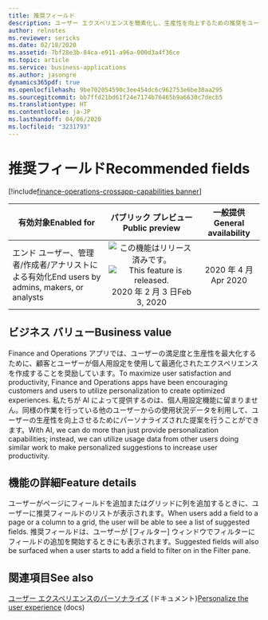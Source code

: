 ```yaml
---
title: 推奨フィールド
description: ユーザー エクスペリエンスを簡素化し、生産性を向上するための推奨をユーザーに提示します。
author: relnotes
ms.reviewer: sericks
ms.date: 02/18/2020
ms.assetid: 7bf28e3b-84ca-e911-a96a-000d3a4f36ce
ms.topic: article
ms.service: business-applications
ms.author: jasongre
dynamics365pdf: true
ms.openlocfilehash: 9be702054590c3ee454dc6c962753e6be30aa295
ms.sourcegitcommit: bb7ffd21bd61f24e7174b76465b9a6630c7decb5
ms.translationtype: HT
ms.contentlocale: ja-JP
ms.lasthandoff: 04/06/2020
ms.locfileid: "3231793"
---
```

# <a name="recommended-fields"></a><span data-ttu-id="e8fb9-103">推奨フィールド</span><span class="sxs-lookup"><span data-stu-id="e8fb9-103">Recommended fields</span></span>
[!include[finance-operations-crossapp-capabilities banner](../includes/finance-operations-crossapp-capabilities.md)]

| <span data-ttu-id="e8fb9-104">有効対象</span><span class="sxs-lookup"><span data-stu-id="e8fb9-104">Enabled for</span></span>    |  <span data-ttu-id="e8fb9-105">パブリック プレビュー</span><span class="sxs-lookup"><span data-stu-id="e8fb9-105">Public preview</span></span> | <span data-ttu-id="e8fb9-106">一般提供</span><span class="sxs-lookup"><span data-stu-id="e8fb9-106">General availability</span></span> | 
| ---------- | :----------: |:----------: |
|<span data-ttu-id="e8fb9-107">エンド ユーザー、管理者/作成者/アナリストによる有効化</span><span class="sxs-lookup"><span data-stu-id="e8fb9-107">End users by admins, makers, or analysts</span></span>|<span data-ttu-id="e8fb9-108">![この機能はリリース済みです。](/dynamics365-release-plan/media/green-checkmark.png "この機能はリリース済みです。")</span><span class="sxs-lookup"><span data-stu-id="e8fb9-108">![This feature is released.](/dynamics365-release-plan/media/green-checkmark.png "This feature is released.")</span></span> <span data-ttu-id="e8fb9-109">2020 年 2 月 3 日</span><span class="sxs-lookup"><span data-stu-id="e8fb9-109">Feb 3, 2020</span></span>| <span data-ttu-id="e8fb9-110">2020 年 4 月</span><span class="sxs-lookup"><span data-stu-id="e8fb9-110">Apr 2020</span></span>|


## <a name="business-value"></a><span data-ttu-id="e8fb9-111">ビジネス バリュー</span><span class="sxs-lookup"><span data-stu-id="e8fb9-111">Business value</span></span>
<!-- bv start -->
<span data-ttu-id="e8fb9-112">Finance and Operations アプリでは、ユーザーの満足度と生産性を最大化するために、顧客とユーザーが個人用設定を使用して最適化されたエクスペリエンスを作成することを奨励しています。</span><span class="sxs-lookup"><span data-stu-id="e8fb9-112">To maximize user satisfaction and productivity, Finance and Operations apps have been encouraging customers and users to utilize personalization to create optimized experiences.</span></span> <span data-ttu-id="e8fb9-113">私たちが AI によって提供するのは、個人用設定機能に留まりません。同様の作業を行っている他のユーザーからの使用状況データを利用して、ユーザーの生産性を向上させるためにパーソナライズされた提案を行うことができます。</span><span class="sxs-lookup"><span data-stu-id="e8fb9-113">With AI, we can do more than just provide personalization capabilities; instead, we can utilize usage data from other users doing similar work to make personalized suggestions to increase user productivity.</span></span>
<!-- bv end -->



## <a name="feature-details"></a><span data-ttu-id="e8fb9-114">機能の詳細</span><span class="sxs-lookup"><span data-stu-id="e8fb9-114">Feature details</span></span>
<!--feature detail start -->
<span data-ttu-id="e8fb9-115">ユーザーがページにフィールドを追加またはグリッドに列を追加するときに、ユーザーに推奨フィールドのリストが表示されます。</span><span class="sxs-lookup"><span data-stu-id="e8fb9-115">When users add a field to a page or a column to a grid, the user will be able to see a list of suggested fields.</span></span> <span data-ttu-id="e8fb9-116">推奨フィールドは、ユーザーが [フィルター] ウィンドウでフィルターにフィールドの追加を開始するときにも表示されます。</span><span class="sxs-lookup"><span data-stu-id="e8fb9-116">Suggested fields will also be surfaced when a user starts to add a field to filter on in the Filter pane.</span></span>
<!--feature detail end -->










## <a name="see-also"></a><span data-ttu-id="e8fb9-117">関連項目</span><span class="sxs-lookup"><span data-stu-id="e8fb9-117">See also</span></span>


<!--docs start-->
<span data-ttu-id="e8fb9-118">[ユーザー エクスペリエンスのパーソナライズ](https://docs.microsoft.com/dynamics365/fin-ops-core/fin-ops/get-started/personalize-user-experience) (ドキュメント)</span><span class="sxs-lookup"><span data-stu-id="e8fb9-118">[Personalize the user experience](https://docs.microsoft.com/dynamics365/fin-ops-core/fin-ops/get-started/personalize-user-experience) (docs)</span></span>
<!--docs end-->

